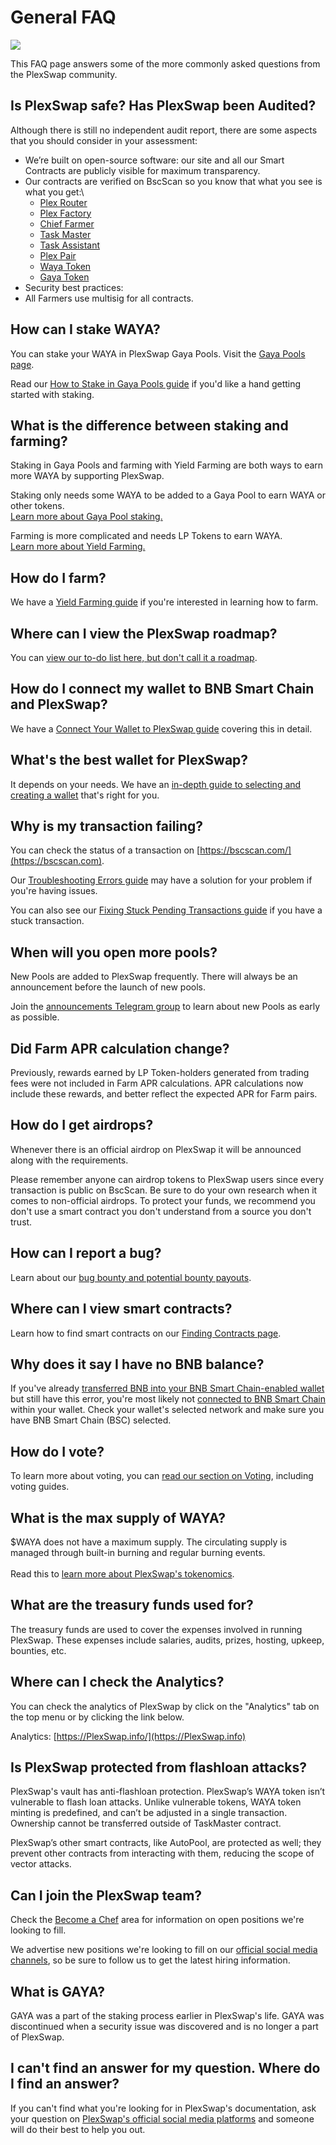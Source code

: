# General FAQ

![](<../.gitbook/assets/general-faq-header (1).png>)

This FAQ page answers some of the more commonly asked questions from the PlexSwap community.

## Is PlexSwap safe? Has PlexSwap been Audited?


Although there is still no independent audit report, there are some aspects that you should consider in your assessment:

* We’re built on open-source software: our site and all our Smart Contracts are publicly visible for maximum transparency.
* Our contracts are verified on BscScan so you know that what you see is what you get:\\
  * [Plex Router](https://bscscan.com/address/0x4bAa3F9f24B97aa67B0A0f080bA3A9c994c6AE93#code)
  * [Plex Factory](https://bscscan.com/address/0x580B12Fcc6247E7bA7a02324Ea6Aa6604d0BEC7A#code)
  * [Chief Farmer](https://bscscan.com/address/0x4Ba4EFa9C4E44b94ea232Fd5F5f7F4A4961904e5#code)
  * [Task Master](https://bscscan.com/address/0x5a30a7CeA5B5e78C7ECb86cEA6EBA50577412B2c#code)
  * [Task Assistant](https://bscscan.com/address/0xfd5044541EFdCf6B6a83e6ecBF3f477C8cEC6433#code)
  * [Plex Pair](https://bscscan.com/address/0x539Df50cf6fc29d560413d669A5Bb78cB342029B#code)
  * [Waya Token](https://bscscan.com/address/0x0581c0dae41F19Fb4602E7ba0A803B7AE50f02E8#code)
  * [Gaya Token](https://bscscan.com/address/0x45eE7bb74220D55a09e99ce6e9a8a8Dd2ac3105D#code)
 * Security best practices:
  * All Farmers use multisig for all contracts.

## How can I stake WAYA?

You can stake your WAYA in PlexSwap Gaya Pools. Visit the [Gaya Pools page](https://PlexSwap.finance/pools).

Read our [How to Stake in Gaya Pools guide](https://docs.PlexSwap.finance/products/gaya-pool/gaya-pool-guide) if you'd like a hand getting started with staking.

## What is the difference between staking and farming?

Staking in Gaya Pools and farming with Yield Farming are both ways to earn more WAYA by supporting PlexSwap.

Staking only needs some WAYA to be added to a Gaya Pool to earn WAYA or other tokens.\
[Learn more about Gaya Pool staking.](https://docs.PlexSwap.finance/products/gaya-pool)

Farming is more complicated and needs LP Tokens to earn WAYA.\
[Learn more about Yield Farming.](https://docs.PlexSwap.finance/products/yield-farming)

## How do I farm?

We have a [Yield Farming guide](https://docs.PlexSwap.finance/products/yield-farming/how-to-use-farms) if you're interested in learning how to farm.

## Where can I view the PlexSwap roadmap?

You can [view our to-do list here, but don't call it a roadmap](https://docs.PlexSwap.finance/roadmap).

## How do I connect my wallet to BNB Smart Chain and PlexSwap?

We have a [Connect Your Wallet to PlexSwap guide](https://docs.PlexSwap.finance/get-started/connection-guide) covering this in detail.

## What's the best wallet for PlexSwap?

It depends on your needs. We have an [in-depth guide to selecting and creating a wallet](https://docs.PlexSwap.finance/get-started/wallet-guide) that's right for you.

## Why is my transaction failing?

You can check the status of a transaction on [https://bscscan.com/](https://bscscan.com).

Our [Troubleshooting Errors guide](https://docs.PlexSwap.finance/help/troubleshooting) may have a solution for your problem if you're having issues.

You can also see our [Fixing Stuck Pending Transactions guide](https://docs.PlexSwap.finance/help/unsticking-a-transaction-stuck-as-pending-with-metamask) if you have a stuck transaction.

## When will you open more pools?

New Pools are added to PlexSwap frequently. There will always be an announcement before the launch of new pools.

Join the [announcements Telegram group](https://t.me/PlexSwapAnn) to learn about new Pools as early as possible.

## Did Farm APR calculation change?

Previously, rewards earned by LP Token-holders generated from trading fees were not included in Farm APR calculations. APR calculations now include these rewards, and better reflect the expected APR for Farm pairs.

## How do I get airdrops?

Whenever there is an official airdrop on PlexSwap it will be announced along with the requirements.

Please remember anyone can airdrop tokens to PlexSwap users since every transaction is public on BscScan. Be sure to do your own research when it comes to non-official airdrops. To protect your funds, we recommend you don't use a smart contract you don't understand from a source you don't trust.

## How can I report a bug?

Learn about our [bug bounty and potential bounty payouts](https://docs.PlexSwap.finance/code/bug-bounty).

## Where can I view smart contracts?

Learn how to find smart contracts on our [Finding Contracts page](https://docs.PlexSwap.finance/code/smart-contracts).

## Why does it say I have no BNB balance?

If you've already [transferred BNB into your BNB Smart Chain-enabled wallet](https://docs.PlexSwap.finance/get-started/bep20-guide) but still have this error, you're most likely not [connected to BNB Smart Chain](https://docs.PlexSwap.finance/get-started/connection-guide) within your wallet. Check your wallet's selected network and make sure you have BNB Smart Chain (BSC) selected.

## How do I vote?

To learn more about voting, you can [read our section on Voting](https://docs.PlexSwap.finance/products/voting), including voting guides.

## What is the max supply of WAYA?

$WAYA does not have a maximum supply. The circulating supply is managed through built-in burning and regular burning events.\
\
Read this to [learn more about PlexSwap's tokenomics](https://docs.PlexSwap.finance/tokenomics/waya).

## What are the treasury funds used for?

The treasury funds are used to cover the expenses involved in running PlexSwap. These expenses include salaries, audits, prizes, hosting, upkeep, bounties, etc.

## Where can I check the Analytics?

You can check the analytics of PlexSwap by click on the "Analytics" tab on the top menu or by clicking the link below.

Analytics: [https://PlexSwap.info/](https://PlexSwap.info)

## Is PlexSwap protected from flashloan attacks?

PlexSwap's vault has anti-flashloan protection. PlexSwap’s WAYA token isn’t vulnerable to flash loan attacks. Unlike vulnerable tokens, WAYA token minting is predefined, and can’t be adjusted in a single transaction. Ownership cannot be transferred outside of TaskMaster contract.

PlexSwap’s other smart contracts, like AutoPool, are protected as well; they prevent other contracts from interacting with them, reducing the scope of vector attacks.

## Can I join the PlexSwap team?

Check the [Become a Chef](https://docs.PlexSwap.finance/hiring/become-a-chef) area for information on open positions we're looking to fill.

We advertise new positions we're looking to fill on our [official social media channels](https://docs.PlexSwap.finance/contact-us/telegram), so be sure to follow us to get the latest hiring information.

## What is GAYA?

GAYA was a part of the staking process earlier in PlexSwap's life. GAYA was discontinued when a security issue was discovered and is no longer a part of PlexSwap.

## I can't find an answer for my question. Where do I find an answer?

If you can't find what you're looking for in PlexSwap's documentation, ask your question on [PlexSwap's official social media platforms](https://docs.PlexSwap.finance/contact-us/telegram) and someone will do their best to help you out.
